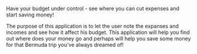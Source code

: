 Have your budget under control - see where you can cut expenses and start saving money! 

The purpose of this application is to let the user note the expanses and incomes and see how it affect his budget. This application will help you find out where does your money go and perhaps will help you save some money for that Bermuda trip you've always dreamed of!  